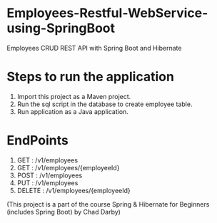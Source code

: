 # Employees-Restful-WebService-using-SpringBoot
Employees CRUD REST API with Spring Boot and Hibernate

# Steps to run the application
1. Import this project as a Maven project.
2. Run the sql script in the database to create employee table.
3. Run application as a Java application.

# EndPoints
1. GET : /v1/employees <br/>
2. GET : /v1/employees/{employeeId} <br/>
3. POST : /v1/employees <br/>
4. PUT : /v1/employees <br/>
5. DELETE : /v1/employees/{employeeId} <br/>

(This project is a part of the course Spring & Hibernate for Beginners (includes Spring Boot) by Chad Darby)
